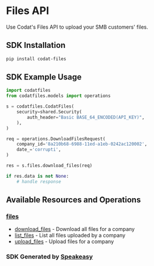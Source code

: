 # Files API

Use Codat's Files API to upload your SMB customers' files. 

<!-- Start SDK Installation -->
## SDK Installation

```bash
pip install codat-files
```
<!-- End SDK Installation -->

## SDK Example Usage
<!-- Start SDK Example Usage -->
```python
import codatfiles
from codatfiles.models import operations

s = codatfiles.CodatFiles(
    security=shared.Security(
        auth_header="Basic BASE_64_ENCODED(API_KEY)",
    ),
)

req = operations.DownloadFilesRequest(
    company_id='8a210b68-6988-11ed-a1eb-0242ac120002',
    date_='corrupti',
)

res = s.files.download_files(req)

if res.data is not None:
    # handle response
```
<!-- End SDK Example Usage -->

<!-- Start SDK Available Operations -->
## Available Resources and Operations


### [files](docs/files/README.md)

* [download_files](docs/files/README.md#download_files) - Download all files for a company
* [list_files](docs/files/README.md#list_files) - List all files uploaded by a company
* [upload_files](docs/files/README.md#upload_files) - Upload files for a company
<!-- End SDK Available Operations -->

### SDK Generated by [Speakeasy](https://docs.speakeasyapi.dev/docs/using-speakeasy/client-sdks)
